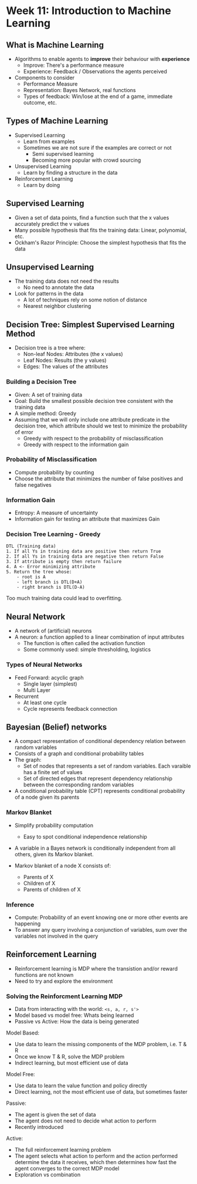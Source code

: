 # Week 11: Introduction to Machine Learning

## What is Machine Learning
- Algorithms to enable agents to __improve__ their behaviour with __experience__
    - Improve: There's a performance measure
    - Experience: Feedback / Observations the agents perceived
- Components to consider
    - Performance Measure
    - Representation: Bayes Network, real functions
    - Types of feedback: Win/lose at the end of a game, immediate outcome, etc.

## Types of Machine Learning
- Supervised Learning
    - Learn from examples
    - Sometimes we are not sure if the examples are correct or not
        - Semi supervised learning
        - Becoming more popular with crowd sourcing
- Unsupervised Learning
    - Learn by finding a structure in the data
- Reinforcement Learning
    - Learn by doing

## Supervised Learning
- Given a set of data points, find a function such that the x values accurately predict the v values
- Many possible hypothesis that fits the training data: Linear, polynomial, etc.
- Ockham's Razor Principle: Choose the simplest hypothesis that fits the data

## Unsupervised Learning
- The training data does not need the results
    - No need to annotate the data
- Look for patterns in the data
    - A lot of techniques rely on some notion of distance
    - Nearest neighbor clustering

## Decision Tree: Simplest Supervised Learning Method
- Decision tree is a tree where:
    - Non-leaf Nodes: Attributes (the x values)
    - Leaf Nodes: Results (the y values)
    - Edges: The values of the attributes

### Building a Decision Tree
- Given: A set of training data
- Goal: Build the smallest possible decision tree consistent with the training data
- A simple method: Greedy
- Assuming that we will only include one attribute predicate in the decision tree, which attribute should we test to minimize the probability of error
    - Greedy with respect to the probability of misclassification
    - Greedy with respect to the information gain

### Probability of Misclassification
- Compute probability by counting
- Choose the attribute that minimizes the number of false positives and false negatives

### Information Gain
- Entropy: A measure of uncertainty
- Information gain for testing an attribute that maximizes Gain

### Decision Tree Learning - Greedy
```
DTL (Training data)
1. If all Ys in training data are positive then return True
2. If all Ys in training data are negative then return False
3. If attribute is empty then return failure
4. A <- Error minimizing attribute
5. Return the tree whose:
    - root is A
    - left branch is DTL(D+A)
    - right branch is DTL(D-A)
```

Too much training data could lead to overfitting.

## Neural Network

- A network of (artificial) neurons
- A neuron: a function applied to a linear combination of input attributes
    - The function is often called the activation function
    - Some commonly used: simple thresholding, logistics

### Types of Neural Networks
- Feed Forward: acyclic graph
    - Single layer (simplest)
    - Multi Layer
- Recurrent
    - At least one cycle
    - Cycle represents feedback connection

## Bayesian (Belief) networks
- A compact representation of conditional dependency relation between random variables
- Consists of a graph and conditional probability tables
- The graph:
    - Set of nodes that represents a set of random variables. Each varaible has a finite set of values
    - Set of directed edges that represent dependency relationship between the corresponding random variables
- A conditional probability table (CPT) represents conditional probability of a node given its parents

### Markov Blanket
- Simplify probability computation
    - Easy to spot conditional independence relationship

- A variable in a Bayes network is conditionally independent from all others, given its Markov blanket.
- Markov blanket of a node X consists of:
    - Parents of X
    - Children of X
    - Parents of children of X

### Inference
- Compute: Probability of an event knowing one or more other events are happening
- To answer any query involving a conjunction of variables, sum over the variables not involved in the query

## Reinforcement Learning
- Reinforcement learning is MDP where the transistion and/or reward functions are not known
- Need to try and explore the environment

### Solving the Reinforcment Learning MDP
- Data from interacting with the world: `<s, a, r, s'>`
- Model based vs model free: Whats being learned
- Passive vs Active: How the data is being generated

Model Based:
- Use data to learn the missing components of the MDP problem, i.e. T & R
- Once we know T & R, solve the MDP problem
- Indirect learning, but most efficient use of data

Model Free:
- Use data to learn the value function and policy directly
- Direct learning, not the most efficient use of data, but sometimes faster

Passive:
- The agent is given the set of data
- The agent does not need to decide what action to perform
- Recently introduced

Active:
- The full reinforcement learning problem
- The agent selects what action to perform and the action performed determine the data it receives, which then determines how fast the agent converges to the correct MDP model
- Exploration vs combination

